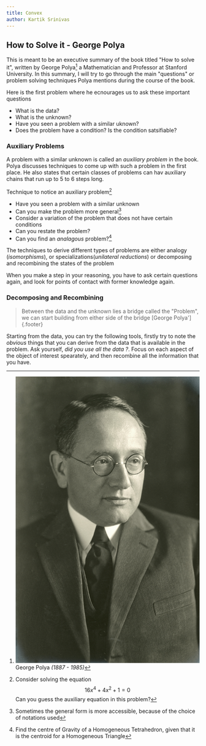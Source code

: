 ```yaml
---
title: Convex
author: Kartik Srinivas
---
```



## How to Solve it - George Polya



This is meant to be an executive summary of the book titled "How to solve it", written by George Polya[^polya]  a
Mathematician and Professor at Stanford University. In this summary, I will try to go through the main "questions" or problem solving techniques Polya mentions during the
course of the book.

[^polya]: ![Polya][polya] <br> George Polya _(1887 - 1985)_

[polya]: posts/HTSI/images/polya.jpg


Here is the first problem where he ecnourages us to ask these important questions

- What is the data?
- What is the unknown?
- Have you seen a problem with a similar uknown?
- Does the problem have a condition? Is the condition satsifiable?

### Auxiliary Problems

A problem with a similar unknown is called an _auxiliary problem_ in the book.
Polya discusses techniques to come up with such a problem in the first place. He also states that certain classes of
problems can hav auxiliary chains that run up to 5 to 6 steps long.

Technique to notice an auxiliary problem[^aux1]

- Have you seen a problem with a similar unknown
- Can you make the problem more general[^acc]
- Consider a variation of the problem that does not have certain conditions
- Can you restate the problem?
- Can you find an _analagous_ problem?[^anal]


[^anal]: Find the centre of Gravity of a Homogeneous Tetrahedron, given that it is the centroid  for a Homogeneous Triangle



[^acc]: Sometimes the general form is more accessible, because of the choice of notations used


[^aux1]: Consider solving the equation $$16x^4 + 4x^2 + 1 = 0$$ Can you guess the auxiliary equation in this problem?


The techniques to derive different types of problems are either analogy (_isomorphisms_), or specializations(_unilateral
reductions_) or decomposing and recombining the states of the problem

When you make a step in your reasoning, you have to ask certain questions again, and look for points of contact with
former knowledge again.


### Decomposing and Recombining

<div class = "epigraph">

> Between the data and the unknown lies a bridge called the "Problem", we can start building  from either side of the
bridge
[George Polya']{.footer}
</div>

Starting from the data, you can try the following tools, firstly try to note the _obvious_ things that you can derive
from the data that is available in the problem. Ask yourself, _did you use all the data ?_. Focus on each aspect of the
object of interest spearately, and then recombine all the information that you have.


